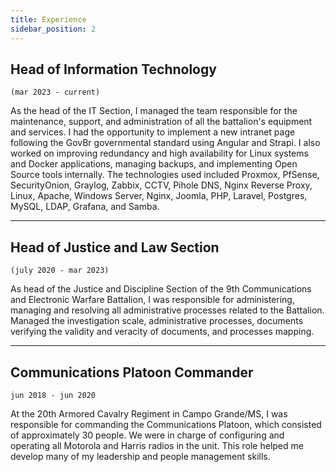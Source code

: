 ```yaml
---
title: Experience
sidebar_position: 2
---
```


## Head of Information Technology
`(mar 2023 - current)`

As the head of the IT Section, I managed the team responsible for the maintenance, support, and administration of all the battalion's equipment and services. I had the opportunity to implement a new intranet page following the GovBr governmental standard using Angular and Strapi. I also worked on improving redundancy and high availability for Linux systems and Docker applications, managing backups, and implementing Open Source tools internally. The technologies used included Proxmox, PfSense, SecurityOnion, Graylog, Zabbix, CCTV, Pihole DNS, Nginx Reverse Proxy, Linux, Apache, Windows Server, Nginx, Joomla, PHP, Laravel, Postgres, MySQL, LDAP, Grafana, and Samba.

---

## Head of Justice and Law Section
`(july 2020 - mar 2023)`

As head of the Justice and Discipline Section of the 9th Communications and Electronic Warfare Battalion, I was responsible for administering, managing and resolving all administrative processes related to the Battalion. Managed the investigation scale, administrative processes, documents verifying the validity and veracity of documents, and processes mapping.

---

## Communications Platoon Commander
`jun 2018 - jun 2020`

At the 20th Armored Cavalry Regiment in Campo Grande/MS, I was responsible for commanding the Communications Platoon, which consisted of approximately 30 people. We were in charge of configuring and operating all Motorola and Harris radios in the unit. This role helped me develop many of my leadership and people management skills.